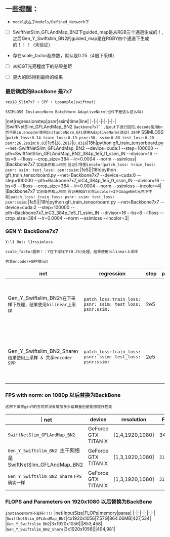 ## 一些提醒：
 * `model放在了models/Defined_Network下`
 * [ ] SwiftNetSlim_GFLAndMap_BN2下guided_map是从RGB三个通道生成的！,之后Gen_Y_Swiftslim_BN2的guided_map是在RGBY四个通道下生成的！！！（未验证）
 * 存在scale_factor超参数，默认是0.25（4倍下采样）
 * [ ] 未知GT光亮程度下的结果差距
 * [ ] 更大的BS得到最终的结果




### 最后确定的BackBone 是7x7
`res18_Slim7x7 + SPP + Upsample(swiftnet)`

`SSIMLOSS InstanceNorm BatchNorm AdaptiveNorm(也许不是这么这么叫)`

|net|regressionstep|psnr|ssim|time|line|
|-|-|-|-|-|-|-|
|SwiftNetSlim_GFLAndMap_BN2 `Backbone7x7``,在out下进行回归,decode使用bn而不是in,encoder使用InstanceNorm,GFL使用AdaptiveNorm(改动)` `384P` SSIMLOSS |`patch_loss:0.14 train_loss:0.13 psnr:30. ssim:0.88 test_loss:0.20 psnr:26.2ssim:0.83`|1e5|`26.2817`|`0.8316`|18h|python gfl_train_tensorboard.py --net=SwiftNetSlim_GFLAndMap_BN2 --device=cuda:1 --step=100000 --pth=SwiftNetSlim_GFLAndMap_BN2_384p_1e5_l1_ssim_IN --divisor=16 --bs=8 --l1loss --crop_size=384 --lr=0.0004 --norm --ssimloss|
|Backbone7x7 `实验条件和上相同` `验证引导图incolor`|`patch_loss: train_loss: psnr: ssim: test_loss: psnr:ssim:`|1e5|||18h|python gfl_train_tensorboard.py --net=Backbone7x7 --device=cuda:0 --step=100000 --pth=Backbone7x7_inC4_384p_1e5_l1_ssim_IN --divisor=16 --bs=8 --l1loss --crop_size=384 --lr=0.0004 --norm --ssimloss --incolor=4|
|Backbone7x7 `实验条件和上相同` `验证未知GT光亮incolor=3下ImageNet光亮下性能`|`patch_loss: train_loss: psnr: ssim: test_loss: psnr:ssim:`|1e5|||18h|python gfl_train_tensorboard.py --net=Backbone7x7 --device=cuda:2 --step=100000 --pth=Backbone7x7_inC3_384p_1e5_l1_ssim_IN --divisor=16 --bs=8 --l1loss --crop_size=384 --lr=0.0004 --norm --ssimloss --incolor=3|

### GEN Y: BackBone7x7 

`Y:l1 0ut: l1+ssimloss `

`scale_factor超参！：Y在下采样下(0.25)处理，结果使用bilinear上采样`

`共享encoder+SPP或not`


|net|regression|step|psnr|ssim|time|line|
|-|-|-|-|-|-|-|
|Gen_Y_Swiftslim_BN2`Y在下采样下处理，结果使用bilinear上采样`|`patch_loss:train_loss: psnr: ssim: test_loss: psnr:ssim:`|2e5|||18h|python Gen_Y_train_tensorboard.py --device='cuda:0' --steps=200000 --lr=0.0004 --pth=Gen_Y_Swiftslim_BN2_384p_2e5_l1_ssim --divisor=16 --bs=8 --l1loss --crop_size=384 --norm --net=Gen_Y_Swiftslim_BN2 --scale_factor=0.25 --ssimloss|
|Gen_Y_Swiftslim_BN2_Share`Y结果使用上采样 & 共享encoder SPP`|`patch_loss:train_loss: psnr: ssim: test_loss: psnr:ssim:`|2e5|||18h|python Gen_Y_Share_train_tensorboard.py --device='cuda:2' --steps=200000 --lr=0.0004 --pth=Gen_Y_Swiftslim_BN2_Share_384p_2e5_l1 --divisor=16 --bs=8 --l1loss --crop_size=384 --norm --net=Gen_Y_Swiftslim_BN2_Share --scale_factor=0.25 --ssimloss|


### FPS with norm: on 1080p 以后替换为BackBone

`这种下采样genY的方式并没有增加多少运算量但是能够提升性能`

｜net|device|resolution|FPS|avg_infer_decay|
|-|-|-|-|-|
|`SwiftNetSlim_GFLAndMap_BN2`|GeForce GTX TITAN X|[1,4,1920,1080]|34.86|0.028|
|`Gen_Y_Swiftslim_BN2 `主干网络是SwiftNetSlim_GFLAndMap_BN2|GeForce GTX TITAN X|[1,3,1920,1080]|`31.5`|`0.031`|
|`Gen_Y_Swiftslim_BN2_Share` `FPS确实一样`|GeForce GTX TITAN X|[1,3,1920,1080]|`31.5`|`0.031`|

### FLOPS and Parameters on 1920x1080 以后替换为BackBone
`InstanceNorm不支持!!!!`
|net|InputSize|FLOPs|memory|paras|
|-|-|-|-|-|-|
|`SwiftNetSlim_GFLAndMap_BN2`|4x1920x1056|7.57G|864.06MB|427,534|
|`Gen_Y_Swiftslim_BN2`|3x1920x1056|||853,458|
|`Gen_Y_Swiftslim_BN2_Share`|3x1920x1056|||494,981|



